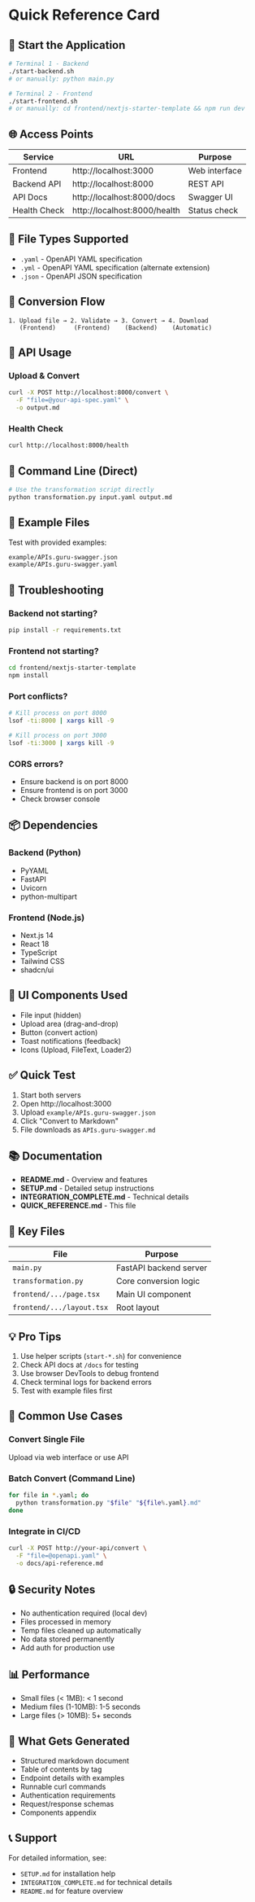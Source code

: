 # Quick Reference Card

## 🚀 Start the Application

```bash
# Terminal 1 - Backend
./start-backend.sh
# or manually: python main.py

# Terminal 2 - Frontend  
./start-frontend.sh
# or manually: cd frontend/nextjs-starter-template && npm run dev
```

## 🌐 Access Points

| Service | URL | Purpose |
|---------|-----|---------|
| Frontend | http://localhost:3000 | Web interface |
| Backend API | http://localhost:8000 | REST API |
| API Docs | http://localhost:8000/docs | Swagger UI |
| Health Check | http://localhost:8000/health | Status check |

## 📝 File Types Supported

- `.yaml` - OpenAPI YAML specification
- `.yml` - OpenAPI YAML specification (alternate extension)
- `.json` - OpenAPI JSON specification

## 🔄 Conversion Flow

```
1. Upload file → 2. Validate → 3. Convert → 4. Download
   (Frontend)     (Frontend)    (Backend)    (Automatic)
```

## 📡 API Usage

### Upload & Convert
```bash
curl -X POST http://localhost:8000/convert \
  -F "file=@your-api-spec.yaml" \
  -o output.md
```

### Health Check
```bash
curl http://localhost:8000/health
```

## 🎯 Command Line (Direct)

```bash
# Use the transformation script directly
python transformation.py input.yaml output.md
```

## 📁 Example Files

Test with provided examples:
```bash
example/APIs.guru-swagger.json
example/APIs.guru-swagger.yaml
```

## 🐛 Troubleshooting

### Backend not starting?
```bash
pip install -r requirements.txt
```

### Frontend not starting?
```bash
cd frontend/nextjs-starter-template
npm install
```

### Port conflicts?
```bash
# Kill process on port 8000
lsof -ti:8000 | xargs kill -9

# Kill process on port 3000
lsof -ti:3000 | xargs kill -9
```

### CORS errors?
- Ensure backend is on port 8000
- Ensure frontend is on port 3000
- Check browser console

## 📦 Dependencies

### Backend (Python)
- PyYAML
- FastAPI
- Uvicorn
- python-multipart

### Frontend (Node.js)
- Next.js 14
- React 18
- TypeScript
- Tailwind CSS
- shadcn/ui

## 🎨 UI Components Used

- File input (hidden)
- Upload area (drag-and-drop)
- Button (convert action)
- Toast notifications (feedback)
- Icons (Upload, FileText, Loader2)

## ✅ Quick Test

1. Start both servers
2. Open http://localhost:3000
3. Upload `example/APIs.guru-swagger.json`
4. Click "Convert to Markdown"
5. File downloads as `APIs.guru-swagger.md`

## 📚 Documentation

- **README.md** - Overview and features
- **SETUP.md** - Detailed setup instructions
- **INTEGRATION_COMPLETE.md** - Technical details
- **QUICK_REFERENCE.md** - This file

## 🔑 Key Files

| File | Purpose |
|------|---------|
| `main.py` | FastAPI backend server |
| `transformation.py` | Core conversion logic |
| `frontend/.../page.tsx` | Main UI component |
| `frontend/.../layout.tsx` | Root layout |

## 💡 Pro Tips

1. Use helper scripts (`start-*.sh`) for convenience
2. Check API docs at `/docs` for testing
3. Use browser DevTools to debug frontend
4. Check terminal logs for backend errors
5. Test with example files first

## 🎯 Common Use Cases

### Convert Single File
Upload via web interface or use API

### Batch Convert (Command Line)
```bash
for file in *.yaml; do
  python transformation.py "$file" "${file%.yaml}.md"
done
```

### Integrate in CI/CD
```bash
curl -X POST http://your-api/convert \
  -F "file=@openapi.yaml" \
  -o docs/api-reference.md
```

## 🔒 Security Notes

- No authentication required (local dev)
- Files processed in memory
- Temp files cleaned up automatically
- No data stored permanently
- Add auth for production use

## 📊 Performance

- Small files (< 1MB): < 1 second
- Medium files (1-10MB): 1-5 seconds
- Large files (> 10MB): 5+ seconds

## 🌟 What Gets Generated

- Structured markdown document
- Table of contents by tag
- Endpoint details with examples
- Runnable curl commands
- Authentication requirements
- Request/response schemas
- Components appendix

## 📞 Support

For detailed information, see:
- `SETUP.md` for installation help
- `INTEGRATION_COMPLETE.md` for technical details
- `README.md` for feature overview

